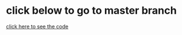 # click below to go to master branch
<a align="center" href ="https://github.com/Purushottam6059/JS-Mini-Project---1---JavaScript-Mini-Project---52iln7yahmm5.git">click here to see the code </a>
